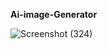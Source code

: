 **Ai-image-Generator**

  ![Screenshot (324)](https://github.com/VishnuVardhanBonala-web4U/AI-Image-Generator/assets/125671722/38825209-1447-4bd4-9eca-32d68895af95)
